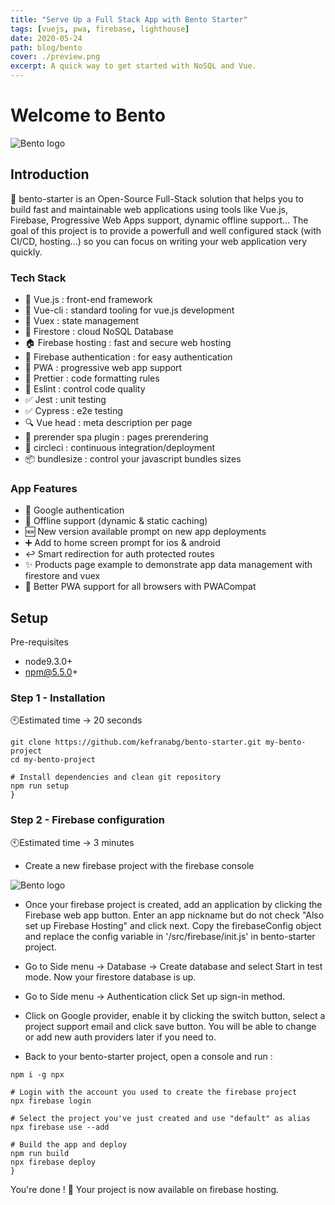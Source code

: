 ```yaml
---
title: "Serve Up a Full Stack App with Bento Starter"
tags: [vuejs, pwa, firebase, lighthouse]
date: 2020-05-24
path: blog/bento
cover: ./preview.png
excerpt: A quick way to get started with NoSQL and Vue.
---
```


# Welcome to Bento

![Bento logo](./bento-2.png "The Bento Stack")

## Introduction

🍱 bento-starter is an Open-Source Full-Stack solution that helps you to build fast and maintainable web applications using tools like Vue.js, Firebase, Progressive Web Apps support, dynamic offline support... The goal of this project is to provide a powerfull and well configured stack (with CI/CD, hosting...) so you can focus on writing your web application very quickly.


### Tech Stack

* 🤘 Vue.js : front-end framework
* 🔧 Vue-cli : standard tooling for vue.js development
* 🔁 Vuex : state management
* 💾 Firestore : cloud NoSQL Database
* 🏠 Firebase hosting : fast and secure web hosting
* 👤 Firebase authentication : for easy authentication
* 📱 PWA : progressive web app support
* 💄 Prettier : code formatting rules
* 🚨 Eslint : control code quality
* ✅ Jest : unit testing
* ✅ Cypress : e2e testing
* 🔍 Vue head : meta description per page
* 📄 prerender spa plugin : pages prerendering
* 💚 circleci : continuous integration/deployment
* 📦 bundlesize : control your javascript bundles sizes

### App Features

* 👤 Google authentication
* 📴 Offline support (dynamic & static caching)
* 🆕 New version available prompt on new app deployments
* ➕ Add to home screen prompt for ios & android
* ↩️ Smart redirection for auth protected routes
* ✨ Products page example to demonstrate app data management with firestore and vuex
* 💪 Better PWA support for all browsers with PWACompat

## Setup

Pre-requisites

* node9.3.0+
* npm@5.5.0+

### Step 1 - Installation

🕙Estimated time → 20 seconds 

```
git clone https://github.com/kefranabg/bento-starter.git my-bento-project
cd my-bento-project

# Install dependencies and clean git repository
npm run setup
}
```
### Step 2 - Firebase configuration
🕙Estimated time → 3 minutes 

* Create a new firebase project with the firebase console

![Bento logo](./bento-2.png "The Bento Stack")

* Once your firebase project is created, add an application by clicking the Firebase web app button. Enter an app nickname but do not check "Also set up Firebase Hosting" and click next. Copy the firebaseConfig object and replace the config variable in '/src/firebase/init.js' in bento-starter project.

* Go to Side menu → Database → Create database and select Start in test mode. Now your firestore database is up.
* Go to Side menu → Authentication click Set up sign-in method.

* Click on Google provider, enable it by clicking the switch button, select a project support email and click save button. You will be able to change or add new auth providers later if you need to.

* Back to your bento-starter project, open a console and run :

```
npm i -g npx

# Login with the account you used to create the firebase project
npx firebase login

# Select the project you've just created and use "default" as alias
npx firebase use --add

# Build the app and deploy
npm run build
npx firebase deploy
}
```

You're done ! 🎉
Your project is now available on firebase hosting.
